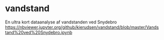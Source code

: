 # vandstand
En ultra kort dataanalyse af vandstanden ved Snydebro
https://nbviewer.jupyter.org/github/kierudsen/vandstand/blob/master/Vandstand%20ved%20Snydebro.ipynb
